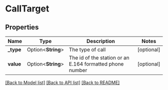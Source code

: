 # CallTarget

## Properties

Name | Type | Description | Notes
------------ | ------------- | ------------- | -------------
**_type** | Option<**String**> | The type of call | [optional]
**value** | Option<**String**> | The id of the station or an E.164 formatted phone number | [optional]

[[Back to Model list]](../README.md#documentation-for-models) [[Back to API list]](../README.md#documentation-for-api-endpoints) [[Back to README]](../README.md)



